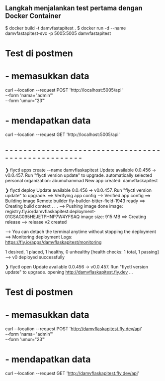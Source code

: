 ## Langkah menjalankan test pertama dengan Docker Container

$ docker build -t damvfastapitest . 
$ docker run -d --name damvfastapitest-svc -p 5005:5005 damvfastapitest

# Test di postmen
# - memasukkan data
curl --location --request POST 'http://localhost:5005/api' \
--form 'nama="admin"' \
--form 'umur="23"'

# - mendapatkan data
curl --location --request GET 'http://localhost:5005/api'

## - - - - - - - - - - - - - - - - - - - - - - - - - - - - - - - - - - - - - - - - - - - - - - - - - - - 
❯ flyctl apps create --name damvflaskapitest
Update available 0.0.456 -> v0.0.457.
Run "flyctl version update" to upgrade.
automatically selected personal organization: abumuhammad
New app created: damvflaskapitest


❯ flyctl deploy
Update available 0.0.456 -> v0.0.457.
Run "flyctl version update" to upgrade.
==> Verifying app config
--> Verified app config
==> Building image
Remote builder fly-builder-bitter-field-1943 ready
==> Creating build context
. . .
--> Pushing image done
image: registry.fly.io/damvflaskapitest:deployment-01GSAG095HEJETPHNP7W4YFSAQ
image size: 915 MB
==> Creating release
--> release v2 created

--> You can detach the terminal anytime without stopping the deployment
==> Monitoring deployment
Logs: https://fly.io/apps/damvflaskapitest/monitoring

 1 desired, 1 placed, 1 healthy, 0 unhealthy [health checks: 1 total, 1 passing]
--> v0 deployed successfully

❯ flyctl open
Update available 0.0.456 -> v0.0.457.
Run "flyctl version update" to upgrade.
opening http://damvflaskapitest.fly.dev ...


# Test di postmen
# - memasukkan data
curl --location --request POST 'http://damvflaskapitest.fly.dev/api' \
--form 'nama="admin"' \
--form 'umur="23"'

# - mendapatkan data
curl --location --request GET 'http://damvflaskapitest.fly.dev/api'